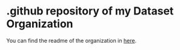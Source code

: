 # .github repository of my Dataset Organization

You can find the readme of the organization in [here](https://github.com/Iman-Dataset/.github/blob/main/profile/README.md).
